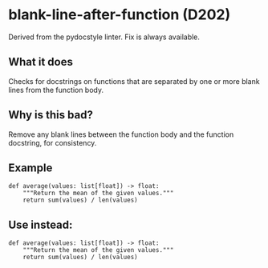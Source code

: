 # blank-line-after-function (D202)
Derived from the pydocstyle linter.
Fix is always available.
## What it does
Checks for docstrings on functions that are separated by one or more blank
lines from the function body.
## Why is this bad?
Remove any blank lines between the function body and the function
docstring, for consistency.
## Example
```
def average(values: list[float]) -> float:
    """Return the mean of the given values."""
    return sum(values) / len(values)
```
## Use instead:
```
def average(values: list[float]) -> float:
    """Return the mean of the given values."""
    return sum(values) / len(values)
```